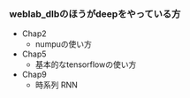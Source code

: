 ### weblab_dlbのほうがdeepをやっている方
- Chap2
    - numpuの使い方
- Chap5
    - 基本的なtensorflowの使い方
- Chap9
    - 時系列 RNN